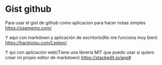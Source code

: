# Gist github

Para usar el gist de github como aplicacion para hacer notas simples
https://usememo.com/

Y aquí con markdown y aplicación de escritorio(No me funciona muy bien)
https://hackjutsu.com/Lepton/

Y qui con aplicación web(Tiene una libreria MIT que puedo usar si quiero crear mi propio editor de markdown)
https://stackedit.io/app#

